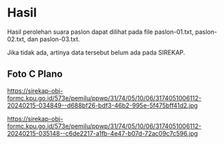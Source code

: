 # Hasil

Hasil perolehan suara paslon dapat dilihat pada file paslon-01.txt, paslon-02.txt, dan paslon-03.txt.

Jika tidak ada, artinya data tersebut belum ada pada SIREKAP.

## Foto C Plano

https://sirekap-obj-formc.kpu.go.id/573e/pemilu/ppwp/31/74/05/10/06/3174051006112-20240215-034849--d688bf26-bdf3-46b2-995e-5f475bff41d2.jpg

https://sirekap-obj-formc.kpu.go.id/573e/pemilu/ppwp/31/74/05/10/06/3174051006112-20240215-035148--c6de2217-a1fb-4e47-b07d-72ac09c7c596.jpg
